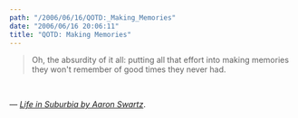 ```yaml
---
path: "/2006/06/16/QOTD:_Making_Memories" 
date: "2006/06/16 20:06:11" 
title: "QOTD: Making Memories" 
---
```

<blockquote><p>Oh, the absurdity of it all: putting all that effort into making memories they won't remember of good times they never had.</p></blockquote><br><p>&#8212; <cite><a href="http://www.aaronsw.com/weblog/suburbia">Life in Suburbia by Aaron Swartz</a></cite>. </p>